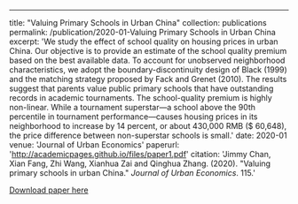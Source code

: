 ---
title: "Valuing Primary Schools in Urban China"
collection: publications
permalink: /publication/2020-01-Valuing Primary Schools in Urban China
excerpt: 'We study the effect of school quality on housing prices in urban China. Our objective is to provide an estimate of the school quality premium based on the best available data. To account for unobserved neighborhood characteristics, we adopt the boundary-discontinuity design of Black (1999) and the matching strategy proposed by Fack and Grenet (2010). The results suggest that parents value public primary schools that have outstanding records in academic tournaments. The school-quality premium is highly non-linear. While a tournament superstar—a school above the 90th percentile in tournament performance—causes housing prices in its neighborhood to increase by 14 percent, or about 430,000 RMB ($ 60,648), the price difference between non-superstar schools is small.'
date: 2020-01
venue: 'Journal of Urban Economics'
paperurl: 'http://academicpages.github.io/files/paper1.pdf'
citation: 'Jimmy Chan, Xian Fang, Zhi Wang, Xianhua Zai and Qinghua Zhang. (2020). &quot;Valuing primary schools in urban China.&quot; <i>Journal of Urban Economics</i>. 115.'

[Download paper here](http://academicpages.github.io/files/paper1.pdf)

